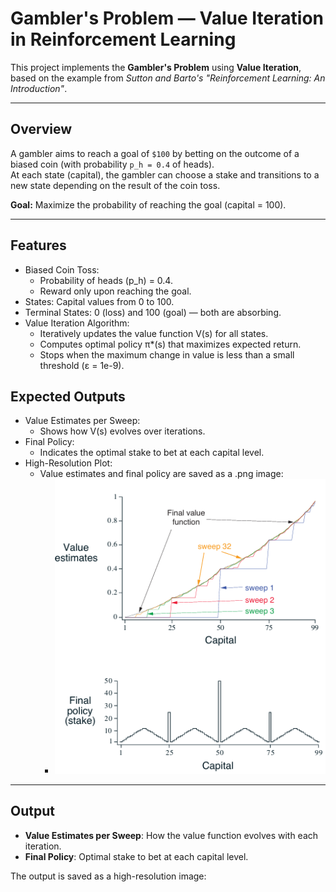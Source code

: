 #  Gambler's Problem — Value Iteration in Reinforcement Learning

This project implements the **Gambler's Problem** using **Value Iteration**, based on the example from *Sutton and Barto's "Reinforcement Learning: An Introduction"*.

---

## Overview

A gambler aims to reach a goal of `$100` by betting on the outcome of a biased coin (with probability `p_h = 0.4` of heads).  
At each state (capital), the gambler can choose a stake and transitions to a new state depending on the result of the coin toss.

**Goal:** Maximize the probability of reaching the goal (capital = 100).

---
## Features
- Biased Coin Toss:
  - Probability of heads (p_h) = 0.4.
  - Reward only upon reaching the goal.
- States: Capital values from 0 to 100.
- Terminal States: 0 (loss) and 100 (goal) — both are absorbing.
- Value Iteration Algorithm:
  - Iteratively updates the value function V(s) for all states.
  - Computes optimal policy π*(s) that maximizes expected return.
  - Stops when the maximum change in value is less than a small threshold (ε = 1e-9).

## Expected Outputs
- Value Estimates per Sweep:
  - Shows how V(s) evolves over iterations.
- Final Policy:
  - Indicates the optimal stake to bet at each capital level.
- High-Resolution Plot:
  - Value estimates and final policy are saved as a .png image:
    - ![Value estimates and final policy](gambler-problem/book_images/Figure_4_3.PNG)
---

## Output

- **Value Estimates per Sweep**: How the value function evolves with each iteration.
- **Final Policy**: Optimal stake to bet at each capital level.

The output is saved as a high-resolution image:

